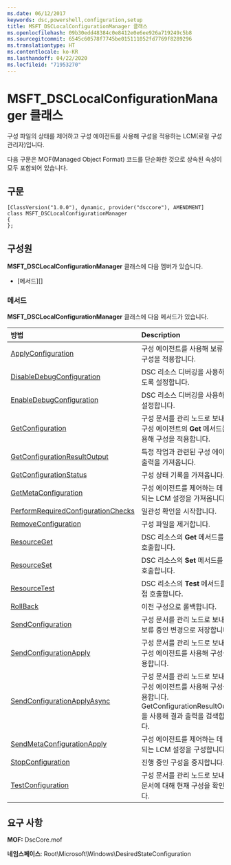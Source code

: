 ```yaml
---
ms.date: 06/12/2017
keywords: dsc,powershell,configuration,setup
title: MSFT_DSCLocalConfigurationManager 클래스
ms.openlocfilehash: 09b30edd48384c0e8412e0e6ee926a719249c5b8
ms.sourcegitcommit: 6545c60578f7745be015111052fd7769f8289296
ms.translationtype: HT
ms.contentlocale: ko-KR
ms.lasthandoff: 04/22/2020
ms.locfileid: "71953270"
---
```

# <a name="msft_dsclocalconfigurationmanager-class"></a>MSFT_DSCLocalConfigurationManager 클래스

구성 파일의 상태를 제어하고 구성 에이전트를 사용해 구성을 적용하는 LCM(로컬 구성 관리자)입니다.

다음 구문은 MOF(Managed Object Format) 코드를 단순화한 것으로 상속된 속성이 모두 포함되어 있습니다.

## <a name="syntax"></a>구문

```
[ClassVersion("1.0.0"), dynamic, provider("dsccore"), AMENDMENT]
class MSFT_DSCLocalConfigurationManager
{
};
```

## <a name="members"></a>구성원

**MSFT_DSCLocalConfigurationManager** 클래스에 다음 멤버가 있습니다.

- [메서드][]

### <a name="methods"></a>메서드

**MSFT_DSCLocalConfigurationManager** 클래스에 다음 메서드가 있습니다.

|방법 |Description |
|:--- |:---|
| [ApplyConfiguration](msft-dsclocalconfigurationmanager-applyconfiguration.md)| 구성 에이전트를 사용해 보류 중인 구성을 적용합니다.|
| [DisableDebugConfiguration](msft-dsclocalconfigurationmanager-disabledebugconfiguration.md)| DSC 리소스 디버깅을 사용하지 않도록 설정합니다.|
| [EnableDebugConfiguration](msft-dsclocalconfigurationmanager-enabledebugconfiguration.md)| DSC 리소스 디버깅을 사용하도록 설정합니다.|
| [GetConfiguration](msft-dsclocalconfigurationmanager-getconfiguration.md)| 구성 문서를 관리 노드로 보내고, 구성 에이전트의 **Get** 메서드를 사용해 구성을 적용합니다.|
| [GetConfigurationResultOutput](msft-dsclocalconfigurationmanager-getconfigurationresultoutput.md)| 특정 작업과 관련된 구성 에이전트 출력을 가져옵니다.|
| [GetConfigurationStatus](msft-dsclocalconfigurationmanager-getconfigurationstatus.md)| 구성 상태 기록을 가져옵니다.|
| [GetMetaConfiguration](msft-dsclocalconfigurationmanager-getmetaconfiguration.md)| 구성 에이전트를 제어하는 데 사용되는 LCM 설정을 가져옵니다.|
| [PerformRequiredConfigurationChecks](msft-dsclocalconfigurationmanager-performrequiredconfigurationchecks.md)| 일관성 확인을 시작합니다.|
| [RemoveConfiguration](msft-dsclocalconfigurationmanager-removeconfiguration.md)| 구성 파일을 제거합니다.|
| [ResourceGet](msft-dsclocalconfigurationmanager-resourceget.md)| DSC 리소스의 **Get** 메서드를 직접 호출합니다.|
| [ResourceSet](msft-dsclocalconfigurationmanager-resourceset.md)| DSC 리소스의 **Set** 메서드를 직접 호출합니다.|
| [ResourceTest](msft-dsclocalconfigurationmanager-resourcetest.md)| DSC 리소스의 **Test** 메서드를 직접 호출합니다.|
| [RollBack](msft-dsclocalconfigurationmanager-rollback.md)| 이전 구성으로 롤백합니다.|
| [SendConfiguration](msft-dsclocalconfigurationmanager-sendconfiguration.md)| 구성 문서를 관리 노드로 보내고 보류 중인 변경으로 저장합니다.|
| [SendConfigurationApply](msft-dsclocalconfigurationmanager-sendconfigurationapply.md)| 구성 문서를 관리 노드로 보내고, 구성 에이전트를 사용해 구성을 적용합니다.|
| [SendConfigurationApplyAsync](msft-dsclocalconfigurationmanager-sendconfigurationapplyasync.md)| 구성 문서를 관리 노드로 보내고, 구성 에이전트를 사용해 구성을 적용합니다. GetConfigurationResultOutput을 사용해 결과 출력을 검색합니다.|
| [SendMetaConfigurationApply](msft-dsclocalconfigurationmanager-sendmetaconfigurationapply.md)| 구성 에이전트를 제어하는 데 사용되는 LCM 설정을 구성합니다.|
| [StopConfiguration](msft-dsclocalconfigurationmanager-stopconfiguration.md)| 진행 중인 구성을 중지합니다.|
| [TestConfiguration](msft-dsclocalconfigurationmanager-testconfiguration.md)| 구성 문서를 관리 노드로 보내고, 문서에 대해 현재 구성을 확인합니다.|

## <a name="requirements"></a>요구 사항

**MOF:** DscCore.mof

**네임스페이스**: Root\Microsoft\Windows\DesiredStateConfiguration

